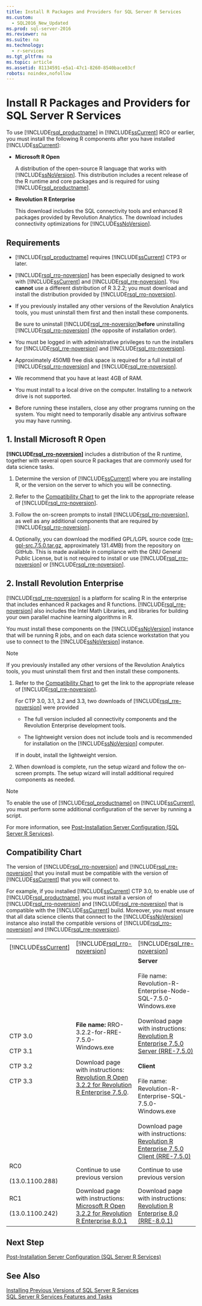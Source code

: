 ```yaml
---
title: Install R Packages and Providers for SQL Server R Services
ms.custom: 
  - SQL2016_New_Updated
ms.prod: sql-server-2016
ms.reviewer: na
ms.suite: na
ms.technology: 
  - r-services
ms.tgt_pltfrm: na
ms.topic: article
ms.assetid: 81134591-e5a1-47c1-8260-8540bace03cf
robots: noindex,nofollow
---
```

# Install R Packages and Providers for SQL Server R Services
  To use [!INCLUDE[rsql_productname](../../Token\Other/rsql_productname_md.md)] in [!INCLUDE[ssCurrent](../../Token\Other/ssCurrent_md.md)] RC0 or earlier, you must install the following R components after you have installed [!INCLUDE[ssCurrent](../../Token\Other/ssCurrent_md.md)]:  
  
-   **Microsoft R Open**  
  
     A distribution of the open\-source R language that works with [!INCLUDE[ssNoVersion](../../Token\Other/ssNoVersion_md.md)]. This distribution includes a recent release of the R runtime and core packages and is required for using [!INCLUDE[rsql_productname](../../Token\Other/rsql_productname_md.md)].  
  
-   **Revolution R Enterprise**  
  
     This download includes the SQL connectivity tools and enhanced R packages provided by Revolution Analytics. The download includes connectivity optimizations for [!INCLUDE[ssNoVersion](../../Token\Other/ssNoVersion_md.md)].  
  
## Requirements  
  
-   [!INCLUDE[rsql_productname](../../Token\Other/rsql_productname_md.md)] requires [!INCLUDE[ssCurrent](../../Token\Other/ssCurrent_md.md)] CTP3 or later.  
  
-   [!INCLUDE[rsql_rro-noversion](../../Token\Other/rsql_rro-noversion_md.md)] has been especially designed to work with [!INCLUDE[ssCurrent](../../Token\Other/ssCurrent_md.md)] and [!INCLUDE[rsql_rre-noversion](../../Token\Other/rsql_rre-noversion_md.md)]. You **cannot** use a different distribution of R 3.2.2; you  must  download and install the distribution provided by [!INCLUDE[rsql_rro-noversion](../../Token\Other/rsql_rro-noversion_md.md)].  
  
-   If you previously installed any other versions of the Revolution Analytics tools, you must uninstall them first and then install these components.  
  
     Be sure to uninstall [!INCLUDE[rsql_rre-noversion](../../Token\Other/rsql_rre-noversion_md.md)]**before** uninstalling [!INCLUDE[rsql_rro-noversion](../../Token\Other/rsql_rro-noversion_md.md)] \(the opposite of installation order\).  
  
-   You must be logged in with administrative privileges to run the installers for [!INCLUDE[rsql_rre-noversion](../../Token\Other/rsql_rre-noversion_md.md)] and [!INCLUDE[rsql_rro-noversion](../../Token\Other/rsql_rro-noversion_md.md)].  
  
-   Approximately 450MB free disk space is required for a full install of [!INCLUDE[rsql_rro-noversion](../../Token\Other/rsql_rro-noversion_md.md)] and [!INCLUDE[rsql_rre-noversion](../../Token\Other/rsql_rre-noversion_md.md)].  
  
-   We recommend that you have at least 4GB of RAM.  
  
-   You must install to a local drive on the computer. Installing to a network drive is not supported.  
  
-   Before running these installers, close any other programs running on the system. You might need to temporarily disable any antivirus software you may have running.  
  
## 1. Install Microsoft R Open  
 **[!INCLUDE[rsql_rro-noversion](../../Token\Other/rsql_rro-noversion_md.md)]**  includes a distribution of the R runtime, together with several open source R packages that are commonly used for data science tasks.  
  
1.  Determine the version of [!INCLUDE[ssCurrent](../../Token\Other/ssCurrent_md.md)] where you are installing R, or the version on the server to which you will be connecting.  
  
2.  Refer to the [Compatibility Chart](#bkmk_CompatibilityChart) to get the link to the appropriate release of [!INCLUDE[rsql_rro-noversion](../../Token\Other/rsql_rro-noversion_md.md)].  
  
3.  Follow the on\-screen prompts to install [!INCLUDE[rsql_rro-noversion](../../Token\Other/rsql_rro-noversion_md.md)], as well as any additional components that are required by [!INCLUDE[rsql_rro-noversion](../../Token\Other/rsql_rro-noversion_md.md)].  
  
4.  Optionally, you can download the modified GPL\/LGPL  source code \([rre\-gpl\-src.7.5.0.tar.gz](http://go.microsoft.com/fwlink/?LinkId=690702), approximately  131.4MB\) from the repository on GitHub. This is made available in compliance with the GNU General Public License, but is not required to install or use [!INCLUDE[rsql_rro-noversion](../../Token\Other/rsql_rro-noversion_md.md)] or [!INCLUDE[rsql_rre-noversion](../../Token\Other/rsql_rre-noversion_md.md)].  
  
## 2. Install Revolution Enterprise  
 [!INCLUDE[rsql_rre-noversion](../../Token\Other/rsql_rre-noversion_md.md)] is a platform for scaling R in the enterprise that includes enhanced R packages and R functions. [!INCLUDE[rsql_rre-noversion](../../Token\Other/rsql_rre-noversion_md.md)] also includes the Intel Math Libraries, and  libraries for building your own parallel machine learning algorithms in R.  
  
 You must install these components on the [!INCLUDE[ssNoVersion](../../Token\Other/ssNoVersion_md.md)] instance that will be running R jobs, and on each data science workstation that you use to connect to the [!INCLUDE[ssNoVersion](../../Token\Other/ssNoVersion_md.md)] instance.  
  
> [!NOTE]  
>  If you previously installed any other versions of the Revolution Analytics tools, you must uninstall them first and then install these components.  
  
1.  Refer to the [Compatibility Chart](#bkmk_CompatibilityChart) to get the link to the appropriate release of [!INCLUDE[rsql_rre-noversion](../../Token\Other/rsql_rre-noversion_md.md)].  
  
     For CTP 3.0, 3.1, 3.2 and 3.3, two downloads of [!INCLUDE[rsql_rre-noversion](../../Token\Other/rsql_rre-noversion_md.md)] were provided  
  
    -   The  full version included all connectivity components and the Revolution Enterprise development tools.  
  
    -   The lightweight version does not include tools and is recommended for installation on the [!INCLUDE[ssNoVersion](../../Token\Other/ssNoVersion_md.md)] computer.  
  
     If in doubt, install the lightweight version.  
  
2.  When download is complete, run the setup wizard and follow the on\-screen prompts. The setup wizard will install additional required components as needed.  
  
> [!NOTE]  
>  To enable the use of [!INCLUDE[rsql_productname](../../Token\Other/rsql_productname_md.md)] on [!INCLUDE[ssCurrent](../../Token\Other/ssCurrent_md.md)], you must perform some additional configuration of the server by running a script.  
>   
>  For more information, see [Post-Installation Server Configuration &#40;SQL Server R Services&#41;](../Topic/Post-Installation%20Server%20Configuration%20\(SQL%20Server%20R%20Services\).md).  
  
##  <a name="bkmk_CompatibilityChart"></a> Compatibility Chart  
 The version of [!INCLUDE[rsql_rro-noversion](../../Token\Other/rsql_rro-noversion_md.md)] and [!INCLUDE[rsql_rre-noversion](../../Token\Other/rsql_rre-noversion_md.md)] that you install must be compatible with the version of [!INCLUDE[ssCurrent](../../Token\Other/ssCurrent_md.md)] that you will connect to.  
  
 For example, if you installed [!INCLUDE[ssCurrent](../../Token\Other/ssCurrent_md.md)] CTP 3.0, to enable use of [!INCLUDE[rsql_productname](../../Token\Other/rsql_productname_md.md)], you must install a version of [!INCLUDE[rsql_rro-noversion](../../Token\Other/rsql_rro-noversion_md.md)] and [!INCLUDE[rsql_rre-noversion](../../Token\Other/rsql_rre-noversion_md.md)] that is compatible with the [!INCLUDE[ssCurrent](../../Token\Other/ssCurrent_md.md)] build. Moreover, you must ensure that all data science clients that connect to the  [!INCLUDE[ssNoVersion](../../Token\Other/ssNoVersion_md.md)] instance also install  the compatible  versions of [!INCLUDE[rsql_rro-noversion](../../Token\Other/rsql_rro-noversion_md.md)] and [!INCLUDE[rsql_rre-noversion](../../Token\Other/rsql_rre-noversion_md.md)].  
  
||||  
|-|-|-|  
|[!INCLUDE[ssCurrent](../../Token\Other/ssCurrent_md.md)]|[!INCLUDE[rsql_rro-noversion](../../Token\Other/rsql_rro-noversion_md.md)]|[!INCLUDE[rsql_rre-noversion](../../Token\Other/rsql_rre-noversion_md.md)]|  
|CTP 3.0<br /><br /> CTP 3.1<br /><br /> CTP 3.2<br /><br /> CTP 3.3|**File name:** RRO\-3.2.2\-for\-RRE\-7.5.0\-Windows.exe<br /><br /> Download page with instructions: [Revolution R Open 3.2.2 for Revolution R Enterprise 7.5.0](https://www.microsoft.com/download/details.aspx?id=49525).|**Server**<br /><br /> File name: Revolution\-R\-Enterprise\-Node\-SQL\-7.5.0\-Windows.exe<br /><br /> Download page with instructions: [Revolution R Enterprise 7.5.0 Server \(RRE\-7.5.0\)](https://www.microsoft.com/download/details.aspx?id=49505)<br /><br /> **Client**<br /><br /> File name: Revolution\-R\-Enterprise\-SQL\-7.5.0\-Windows.exe<br /><br /> Download page with instructions:  [Revolution R Enterprise 7.5.0 Client \(RRE\-7.5.0\)](https://www.microsoft.com/download/details.aspx?id=50351)|  
|RC0<br /><br /> \(13.0.1100.288\)|Continue to use previous version|Continue to use previous version|  
|RC1<br /><br /> \(13.0.1100.242\)|Download page with instructions: [Microsoft R Open 3.2.2 for Revolution R Enterprise 8.0.1](http://go.microsoft.com/fwlink/?LinkID=723836&clcid=0x409)|Download page with instructions: [Revolution R Enterprise 8.0 \(RRE\-8.0.1\)](http://go.microsoft.com/fwlink/?LinkID=724391&clcid=0x409)|  
  
## Next Step  
 [Post-Installation Server Configuration &#40;SQL Server R Services&#41;](../Topic/Post-Installation%20Server%20Configuration%20\(SQL%20Server%20R%20Services\).md)  
  
## See Also  
 [Installing Previous Versions of SQL Server R Services](../../Topics\TopicNameNotContainA/Installing-Previous-Versions-of-SQL-Server-R-Services.md)   
 [SQL Server R Services Features and Tasks](../../Topics\TopicNameNotContainA/SQL-Server-R-Services-Features-and-Tasks.md)  
  
  